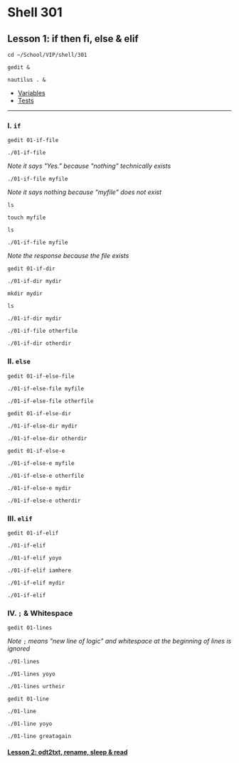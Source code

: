 # Shell 301
## Lesson 1: if then fi, else & elif

`cd ~/School/VIP/shell/301`

`gedit &`

`nautilus . &`

- [Variables](https://github.com/inkVerb/vip/blob/master/Cheat-Sheets/Variables.md)
- [Tests](https://github.com/inkVerb/vip/blob/master/Cheat-Sheets/Tests.md)

___

### I. `if`

`gedit 01-if-file`

`./01-if-file`

*Note it says "Yes." because "nothing" technically exists*

`./01-if-file myfile`

*Note it says nothing because "myfile" does not exist*

`ls`

`touch myfile`

`ls`

`./01-if-file myfile`

*Note the response because the file exists*

`gedit 01-if-dir`

`./01-if-dir mydir`

`mkdir mydir`

`ls`

`./01-if-dir mydir`

`./01-if-file otherfile`

`./01-if-dir otherdir`

### II. `else`

`gedit 01-if-else-file`

`./01-if-else-file myfile`

`./01-if-else-file otherfile`

`gedit 01-if-else-dir`

`./01-if-else-dir mydir`

`./01-if-else-dir otherdir`

`gedit 01-if-else-e`

`./01-if-else-e myfile`

`./01-if-else-e otherfile`

`./01-if-else-e mydir`

`./01-if-else-e otherdir`

### III. `elif`

`gedit 01-if-elif`

`./01-if-elif`

`./01-if-elif yoyo`

`./01-if-elif iamhere`

`./01-if-elif mydir`

`./01-if-elif`

### IV. `;` & Whitespace

`gedit 01-lines`

*Note* `;` *means "new line of logic" and whitespace at the beginning of lines is ignored*

`./01-lines`

`./01-lines yoyo`

`./01-lines urtheir`

`gedit 01-line`

`./01-line`

`./01-line yoyo`

`./01-line greatagain`

#### [Lesson 2: odt2txt, rename, sleep & read](https://github.com/inkVerb/vip/blob/master/301-shell/Lesson-02.md)
